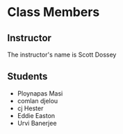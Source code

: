 # Class Members

## Instructor

The instructor's name is Scott Dossey

## Students
* Ploynapas Masi
* comlan djelou
* cj Hester
* Eddie Easton
* Urvi Banerjee
